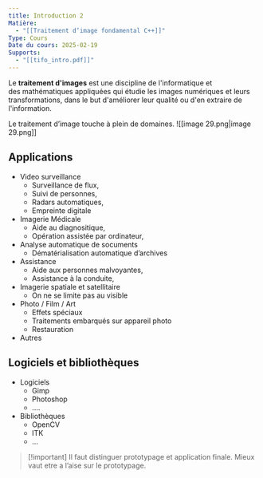 ```yaml
---
title: Introduction 2
Matière:
  - "[[Traitement d’image fondamental C++]]"
Type: Cours
Date du cours: 2025-02-19
Supports:
  - "[[tifo_intro.pdf]]"
---
```

Le **traitement d'images** est une discipline de l'informatique et des mathématiques appliquées qui étudie les images numériques et leurs transformations, dans le but d'améliorer leur qualité ou d'en extraire de l'information.  
  
Le traitement d’image touche à plein de domaines.
![[image 29.png|image 29.png]]
  
## Applications
- Video surveillance
    - Surveillance de flux,
    - Suivi de personnes,
    - Radars automatiques,
    - Empreinte digitale
- Imagerie Médicale
    - Aide au diagnositique,
    - Opération assistée par ordinateur,
- Analyse automatique de socuments
    - Dématérialisation automatique d’archives
- Assistance
    - Aide aux personnes malvoyantes,
    - Assistance à la conduite,
- Imagerie spatiale et satellitaire
    - On ne se limite pas au visible
- Photo / Film / Art
    - Effets spéciaux
    - Traitements embarqués sur appareil photo
    - Restauration
- Autres
  
## Logiciels et bibliothèques
- Logiciels
    - Gimp
    - Photoshop
    - ....
- Bibliothèques
    - OpenCV
    - ITK
    - …

> [!important] Il faut distinguer prototypage et application finale. Mieux vaut etre a l’aise sur le prototypage.